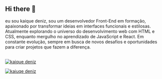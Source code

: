 ## Hi there 👋

eu sou kaique deniz, sou um desenvolvedor Front-End em formação, apaixonado por transformar ideias em interfaces funcionais e estilosas. Atualmente explorando o universo do desenvolvimento web com HTML e CSS, enquanto mergulho no aprendizado de JavaScript e React. Em constante evolução, sempre em busca de novos desafios e oportunidades para criar projetos que fazem a diferença.
<br>
<br>


[![kaique deniz](https://github-readme-stats.vercel.app/api?username=lufaxlufa)](https://github.com/anuraghazra/github-readme-stats)

[![kaiuqe deniz](https://github-readme-stats.vercel.app/api/top-langs/?username=lufaxlufa)](https://github.com/anuraghazra/github-readme-stats)
